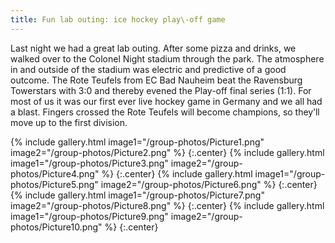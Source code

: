 ```yaml
---
title: Fun lab outing: ice hockey play\-off game
---
```



Last night we had a great lab outing. After some pizza and drinks, we walked over to the Colonel Night stadium through the park. The atmosphere in and outside of the stadium was electric and predictive of a good outcome. The Rote Teufels from EC Bad Nauheim beat the Ravensburg Towerstars with 3:0 and thereby evened the Play-off final series (1:1). For most of us it was our first ever live hockey game in Germany and we all had a blast. Fingers crossed the Rote Teufels will become champions, so they’ll move up to the first division. 

{% include gallery.html  image1="/group-photos/Picture1.png"  image2="/group-photos/Picture2.png" %} {:.center}
{% include gallery.html  image1="/group-photos/Picture3.png"  image2="/group-photos/Picture4.png" %} {:.center}
{% include gallery.html  image1="/group-photos/Picture5.png"  image2="/group-photos/Picture6.png" %} {:.center}
{% include gallery.html  image1="/group-photos/Picture7.png"  image2="/group-photos/Picture8.png" %} {:.center}
{% include gallery.html  image1="/group-photos/Picture9.png"  image2="/group-photos/Picture10.png" %} {:.center}
